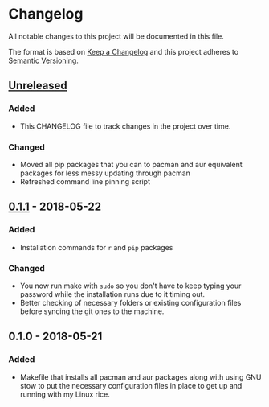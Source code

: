 # Changelog

All notable changes to this project will be documented in this file.

The format is based on [Keep a Changelog](http://keepachangelog.com/en/1.0.0/)
and this project adheres to [Semantic Versioning](http://semver.org/spec/v2.0.0.html).

## [Unreleased]

### Added

- This CHANGELOG file to track changes in the project over time.

### Changed

- Moved all pip packages that you can to pacman and aur equivalent packages for
  less messy updating through pacman
- Refreshed command line pinning script

## [0.1.1] - 2018-05-22

### Added

- Installation commands for `r` and `pip` packages

### Changed

- You now run make with `sudo` so you don't have to keep typing your password
  while the installation runs due to it timing out.
- Better checking of necessary folders or existing configuration files before
  syncing the git ones to the machine.

## 0.1.0 - 2018-05-21

### Added

- Makefile that installs all pacman and aur packages along with using GNU stow
  to put the necessary configuration files in place to get up and running with
  my Linux rice.

[Unreleased]: https://gitlab.com/mehalter/dotfiles/compare/v0.1.1...HEAD
[0.1.1]: https://gitlab.com/mehalter/dotfiles/compare/v0.1.0...v0.1.1

